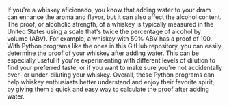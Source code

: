 If you're a whiskey aficionado, you know that adding water to your dram can enhance the aroma and flavor, but it can also affect the alcohol content. The proof, or alcoholic strength, of a whiskey is typically measured in the United States using a scale that's twice the percentage of alcohol by volume (ABV). For example, a whiskey with 50% ABV has a proof of 100.
With Python programs like the ones in this GitHub repository, you can easily determine the proof of your whiskey after adding water. This can be especially useful if you're experimenting with different levels of dilution to find your preferred taste, or if you want to make sure you're not accidentally over- or under-diluting your whiskey.
Overall, these Python programs can help whiskey enthusiasts better understand and enjoy their favorite spirit, by giving them a quick and easy way to calculate the proof after adding water.
